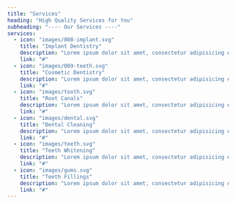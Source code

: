 ```yaml
---
title: "Services"
heading: "High Quality Services for You"
subheading: "---- Our Services ----"
services:
  - icon: "images/008-implant.svg"
    title: "Implant Dentistry"
    description: "Lorem ipsum dolor sit amet, consectetur adipisicing elit, sed do eius mod tempor incididunt ut labore"
    link: "#"
  - icon: "images/009-teeth.svg"
    title: "Cosmetic Dentistry"
    description: "Lorem ipsum dolor sit amet, consectetur adipisicing elit, sed do eius mod tempor incididunt ut labore"
    link: "#"
  - icon: "images/tooth.svg"
    title: "Root Canals"
    description: "Lorem ipsum dolor sit amet, consectetur adipisicing elit, sed do eius mod tempor incididunt ut labore"
    link: "#"
  - icon: "images/dental.svg"
    title: "Dental Cleaning"
    description: "Lorem ipsum dolor sit amet, consectetur adipisicing elit, sed do eius mod tempor incididunt ut labore"
    link: "#"
  - icon: "images/teeth.svg"
    title: "Teeth Whitening"
    description: "Lorem ipsum dolor sit amet, consectetur adipisicing elit, sed do eius mod tempor incididunt ut labore"
    link: "#"
  - icon: "images/gums.svg"
    title: "Teeth Fillings"
    description: "Lorem ipsum dolor sit amet, consectetur adipisicing elit, sed do eius mod tempor incididunt ut labore"
    link: "#"
---
```

